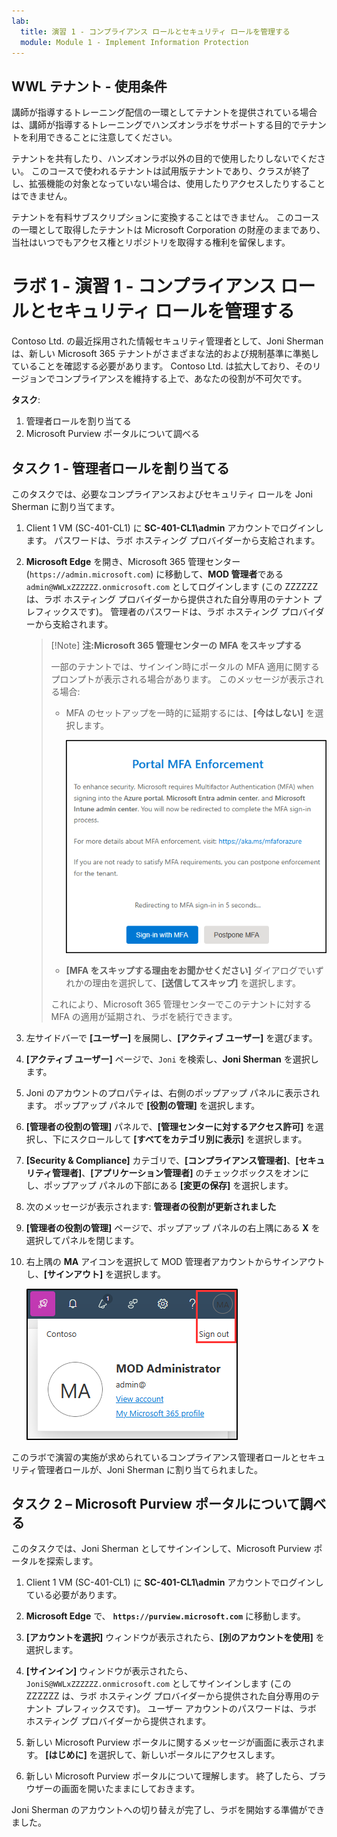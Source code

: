```yaml
---
lab:
  title: 演習 1 - コンプライアンス ロールとセキュリティ ロールを管理する
  module: Module 1 - Implement Information Protection
---
```

## WWL テナント - 使用条件

講師が指導するトレーニング配信の一環としてテナントを提供されている場合は、講師が指導するトレーニングでハンズオンラボをサポートする目的でテナントを利用できることに注意してください。

テナントを共有したり、ハンズオンラボ以外の目的で使用したりしないでください。 このコースで使われるテナントは試用版テナントであり、クラスが終了し、拡張機能の対象となっていない場合は、使用したりアクセスしたりすることはできません。

テナントを有料サブスクリプションに変換することはできません。 このコースの一環として取得したテナントは Microsoft Corporation の財産のままであり、当社はいつでもアクセス権とリポジトリを取得する権利を留保します。

# ラボ 1 - 演習 1 - コンプライアンス ロールとセキュリティ ロールを管理する

Contoso Ltd. の最近採用された情報セキュリティ管理者として、Joni Sherman は、新しい Microsoft 365 テナントがさまざまな法的および規制基準に準拠していることを確認する必要があります。 Contoso Ltd. は拡大しており、そのリージョンでコンプライアンスを維持する上で、あなたの役割が不可欠です。

**タスク**:

1. 管理者ロールを割り当てる
1. Microsoft Purview ポータルについて調べる

## タスク 1 - 管理者ロールを割り当てる

このタスクでは、必要なコンプライアンスおよびセキュリティ ロールを Joni Sherman に割り当てます。

1. Client 1 VM (SC-401-CL1) に **SC-401-CL1\admin** アカウントでログインします。 パスワードは、ラボ ホスティング プロバイダーから支給されます。

1. **Microsoft Edge** を開き、Microsoft 365 管理センター (`https://admin.microsoft.com`) に移動して、**MOD 管理者**である `admin@WWLxZZZZZZ.onmicrosoft.com` としてログインします (この ZZZZZZ は、ラボ ホスティング プロバイダーから提供された自分専用のテナント プレフィックスです)。 管理者のパスワードは、ラボ ホスティング プロバイダーから支給されます。

    > [!Note] **注:Microsoft 365 管理センターの MFA をスキップする**
    >
    > 一部のテナントでは、サインイン時にポータルの MFA 適用に関するプロンプトが表示される場合があります。 このメッセージが表示される場合:
    >
    > - MFA のセットアップを一時的に延期するには、**[今はしない]** を選択します。
    >
    >    ![MFA を延期するオプションを示すスクリーンショット。](../Media/postpone-mfa.png)
    >
    > - **[MFA をスキップする理由をお聞かせください]** ダイアログでいずれかの理由を選択して、**[送信してスキップ]** を選択します。
    >
    > これにより、Microsoft 365 管理センターでこのテナントに対する MFA の適用が延期され、ラボを続行できます。

1. 左サイドバーで **[ユーザー]** を展開し、**[アクティブ ユーザー]** を選びます。

1. **[アクティブ ユーザー]** ページで、`Joni` を検索し、**Joni Sherman** を選択します。

1. Joni のアカウントのプロパティは、右側のポップアップ パネルに表示されます。 ポップアップ パネルで **[役割の管理]** を選択します。

1. **[管理者の役割の管理]** パネルで、**[管理センターに対するアクセス許可]** を選択し、下にスクロールして **[すべてをカテゴリ別に表示]** を選択します。

1. **[Security & Compliance]** カテゴリで、**[コンプライアンス管理者]**、**[セキュリティ管理者]**、**[アプリケーション管理者]** のチェックボックスをオンにし、ポップアップ パネルの下部にある **[変更の保存]** を選択します。

1. 次のメッセージが表示されます: **管理者の役割が更新されました**

1. **[管理者の役割の管理]** ページで、ポップアップ パネルの右上隅にある **X** を選択してパネルを閉じます。

1. 右上隅の **MA** アイコンを選択して MOD 管理者アカウントからサインアウトし、**[サインアウト]** を選択します。

   ![MOD 管理者アカウントからサインアウトするためのナビゲーション パスを示すスクリーンショット。](../Media/sign-out.png)

このラボで演習の実施が求められているコンプライアンス管理者ロールとセキュリティ管理者ロールが、Joni Sherman に割り当てられました。

## タスク 2 – Microsoft Purview ポータルについて調べる

このタスクでは、Joni Sherman としてサインインして、Microsoft Purview ポータルを探索します。

1. Client 1 VM (SC-401-CL1) に **SC-401-CL1\admin** アカウントでログインしている必要があります。

1. **Microsoft Edge** で、 **`https://purview.microsoft.com`** に移動します。

1. **[アカウントを選択]** ウィンドウが表示されたら、**[別のアカウントを使用]** を選択します。

1. **[サインイン]** ウィンドウが表示されたら、`JoniS@WWLxZZZZZZ.onmicrosoft.com` としてサインインします (この ZZZZZZ は、ラボ ホスティング プロバイダーから提供された自分専用のテナント プレフィックスです)。 ユーザー アカウントのパスワードは、ラボ ホスティング プロバイダーから提供されます。

1. 新しい Microsoft Purview ポータルに関するメッセージが画面に表示されます。 **[はじめに]** を選択して、新しいポータルにアクセスします。

1. 新しい Microsoft Purview ポータルについて理解します。 終了したら、ブラウザーの画面を開いたままにしておきます。

Joni Sherman のアカウントへの切り替えが完了し、ラボを開始する準備ができました。
